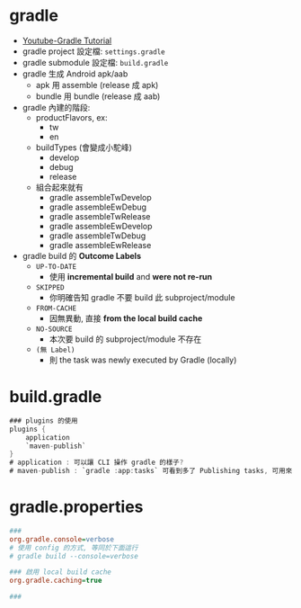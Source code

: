 
# gradle

- [Youtube-Gradle Tutorial](https://www.youtube.com/watch?v=gKPMKRnnbXU)
- gradle project 設定檔: `settings.gradle`
- gradle submodule 設定檔: `build.gradle`
- gradle 生成 Android apk/aab
	- apk 用 assemble  (release 成 apk)
	- bundle 用 bundle (release 成 aab)
- gradle 內建的階段:
	- productFlavors, ex:
		- tw
		- en
	- buildTypes (會變成小駝峰)
		- develop
		- debug
		- release
	- 組合起來就有
		- gradle assembleTwDevelop
		- gradle assembleEwDebug
		- gradle assembleTwRelease
		- gradle assembleEwDevelop
		- gradle assembleTwDebug
		- gradle assembleEwRelease
- gradle build 的 **Outcome Labels**
	- `UP-TO-DATE`
		- 使用 **incremental build** and **were not re-run**
	- `SKIPPED`
		- 你明確告知 gradle 不要 build 此 subproject/module
	- `FROM-CACHE`
		- 因無異動, 直接 **from the local build cache**
	- `NO-SOURCE`
		- 本次要 build 的 subproject/module 不存在
	- `(無 Label)`
		- 則 the task was newly executed by Gradle (locally)

# build.gradle

```gradle
### plugins 的使用
plugins {
    application
    `maven-publish`
}
# application : 可以讓 CLI 操作 gradle 的樣子?
# maven-publish : `gradle :app:tasks` 可看到多了 Publishing tasks, 可用來 publish 到 maven
```


# gradle.properties

```ini
### 
org.gradle.console=verbose
# 使用 config 的方式, 等同於下面這行
# gradle build --console=verbose

### 啟用 local build cache
org.gradle.caching=true

### 
```
